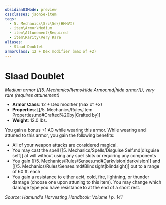 ```yaml
---
obsidianUIMode: preview
cssclasses: json5e-item
tags:
  - 5. Mechanics\Src\5e\(HHHVI)
  - item\Armor\Medium
  - item\Attunement\Required
  - item\Rarity\Very Rare
aliases:
  - Slaad Doublet
armorClass: 12 + Dex modifier (max of +2)
---
```

# Slaad Doublet
*Medium armor ([[5. Mechanics/Items/Hide Armor.md\|hide armor]]), very rare (requires attunement)*  

- **Armor Class**: 12 + Dex modifier (max of +2)
- **Properties**: [[/5. Mechanics/Rules/Item Properties.md#Crafted%20by\|Crafted by]]
- **Weight**: 12.0 lbs.

You gain a bonus +1 AC while wearing this armor. While wearing and attuned to this armor, you gain the following benefits:

- All of your weapon attacks are considered magical.  
- You may cast the spell [[5. Mechanics/Spells/Disguise Self.md\|disguise self]] at will without using any spell slots or requiring any components  
- You gain [[/5. Mechanics/Rules/Senses.md#Darkvision\|darkvision]] and [[/5. Mechanics/Rules/Senses.md#Blindsight\|blindsight]] out to a range of 60 ft. each   
- You gain a resistance to either acid, cold, fire, lightning, or thunder damage (choose one upon attuning to this item). You may change which damage type you have resistance to at the end of a short rest.  

*Source: Hamund's Harvesting Handbook: Volume I p. 141*
